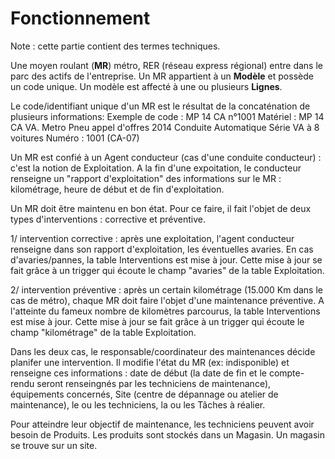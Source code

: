 # Fonctionnement

Note : cette partie contient des termes techniques.

Une moyen roulant (__MR__) métro, RER (réseau express régional) entre dans le parc des actifs de l'entreprise. 
Un MR appartient à un __Modèle__ et possède un code unique.
Un modèle est affecté à une ou plusieurs __Lignes__.

Le code/identifiant unique d'un MR est le résultat de la concaténation de plusieurs informations:
Exemple de code : MP 14 CA n°1001
Matériel : MP 14 CA VA. Metro Pneu appel d'offres 2014 Conduite Automatique Série VA à 8 voitures
Numéro : 1001 (CA-07)

Un MR est confié à un Agent conducteur (cas d'une conduite conducteur) : c'est la notion de Exploitation. A la fin d'une expoitation, le conducteur renseigne un "rapport d'exploitation" des informations sur le MR : kilométrage, heure de début et de fin d'exploitation.

Un MR doit être maintenu en bon état. Pour ce faire, il fait l'objet de deux types d'interventions : corrective et préventive.

1/ intervention corrective : après une exploitation, l'agent conducteur renseigne dans son rapport d'exploitation, les éventuelles avaries. En cas d'avaries/pannes, la table Interventions est mise à jour. Cette mise à jour se fait grâce à un trigger qui écoute le champ "avaries" de la table Exploitation.

2/ intervention préventive : après un certain kilométrage (15.000 Km dans le cas de métro), chaque MR doit faire l'objet d'une maintenance préventive. A l'atteinte du fameux nombre de kilomètres parcourus, la table Interventions est mise à jour. Cette mise à jour se fait grâce à un trigger qui écoute le champ "kilométrage" de la table Exploitation.

Dans les deux cas, le responsable/coordinateur des maintenances décide planifer une intervention. Il modifie l'état du MR (ex: indisponible) et renseigne ces informations : date de début (la date de fin et le compte-rendu seront renseingnés par les techniciens de maintenance), équipements concernés, Site (centre de dépannage ou atelier de maintenance), le ou les techniciens, la ou les Tâches à réalier.

Pour atteindre leur objectif de maintenance, les techniciens peuvent avoir besoin de Produits. Les produits sont stockés dans un Magasin. Un magasin se trouve sur un site.
